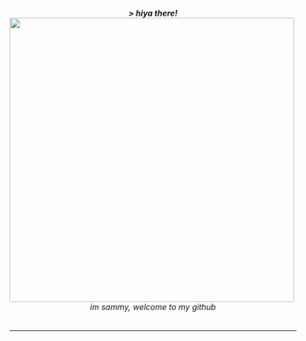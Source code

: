 <p align="center"><b><i>> hiya there!</i></b>
<img align="left" width="500" height="auto" src="https://media1.tenor.com/images/2ef78ab2f3e2acbf077388e26d3bc2da/tenor.gif?itemid=14815980">
<h6 align="center">im sammy, welcome to my github</h6>

<!--
You uncovered some more info! Well, now that you're here, these are some things about me:

🔭 I’m currently working on **embracing the industry**<br>
🌱 I’m currently learning **typescript/react**<br>
👯 I’m looking to collaborate on **anything!**<br>
🤔 I’m looking for help with **getting into programming work**<br>
💬 Ask me about **anything, i'm happy to talk (^^)**<br>
📫 How to reach me: **Sammy Panda#0368**<br>
😄 Pronouns: **Boy;Male**<br>
⚡ Fun fact: **I got top of my digital solutions class all through high school!**<br>
-->

<hr>
